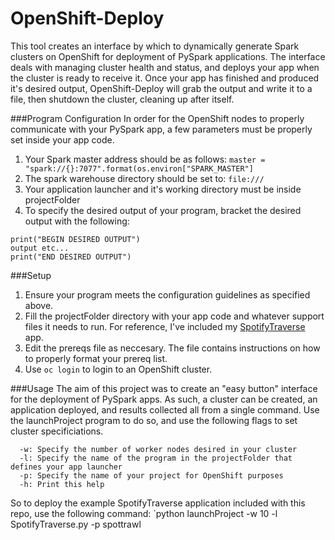 # OpenShift-Deploy

This tool creates an interface by which to dynamically generate Spark clusters on OpenShift for deployment of PySpark applications. The interface deals with managing cluster health and status, and deploys your app when the cluster is ready to receive it. Once your app has finished and produced it's desired output, OpenShift-Deploy will grab the output and write it to a file, then shutdown the cluster, cleaning up after itself.

###Program Configuration
In order for the OpenShift nodes to properly communicate with your PySpark app, a few parameters must be properly set inside your app code.

1. Your Spark master address should be as follows: `master = "spark://{}:7077".format(os.environ["SPARK_MASTER"]`
2. The spark warehouse directory should be set to: `file:///`
3. Your application launcher and it's working directory must be inside projectFolder
4. To specify the desired output of your program, bracket the desired output with the following:
```
print("BEGIN DESIRED OUTPUT")
output etc...
print("END DESIRED OUTPUT")
```

###Setup
1. Ensure your program meets the configuration guidelines as specified above.
2. Fill the projectFolder directory with your app code and whatever support files it needs to run. For reference, I've included my [SpotifyTraverse](https://github.com/RobGeada/SpotifyTraverse) app.
3. Edit the prereqs file as neccesary. The file contains instructions on how to properly format your prereq list.
4. Use `oc login` to login to an OpenShift cluster.

###Usage
The aim of this project was to create an "easy button" interface for the deployment of PySpark apps. As such, a cluster can be created, an application deployed, and results collected all from a single command. Use the launchProject program to do so, and use the following flags to set cluster specificiations.
```
  -w: Specify the number of worker nodes desired in your cluster
  -l: Specify the name of the program in the projectFolder that defines your app launcher
  -p: Specify the name of your project for OpenShift purposes
  -h: Print this help
```
So to deploy the example SpotifyTraverse application included with this repo, use the following command:
`python launchProject -w 10 -l SpotifyTraverse.py -p spottrawl
